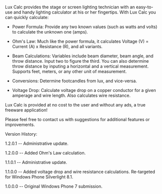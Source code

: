 Lux Calc provides the stage or screen lighting technician with an easy-to-use and handy lighting calculator at his or her fingertips. With Lux Calc you can quickly calculate:  

- Power Formula: Provide any two known values (such as watts and volts) to calculate the unknown one (amps).

- Ohm's Law: Much like the power formula, it calculates Voltage (V) = Current (A) x Resistance (R), and all variants.

- Beam Calculations: Variables include beam diameter, beam angle, and throw distance. Input two to figure the third. You can also determine throw distance by inputing a horizontal and a vertical measurement. Supports feet, meters, or any other unit of measurement.  

- Conversions: Determine footcandles from lux, and vice-versa.  

- Voltage Drop: Calculate voltage drop on a copper conductor for a given amperage and wire length. Also calculates wire resistance.

Lux Calc is provided at no cost to the user and without any ads, a true freeware application!   

Please feel free to contact us with suggestions for additional features or improvements.

Version History:

1.2.0.1 -- Administrative update.

1.2.0.0 -- Added Ohm's Law calculation.

1.1.0.1 -- Administrative update.

1.1.0.0 -- Added voltage drop and wire resistance calculations. Re-targeted for Windows Phone Silverlight 8.1.

1.0.0.0 -- Original Windows Phone 7 submission.
